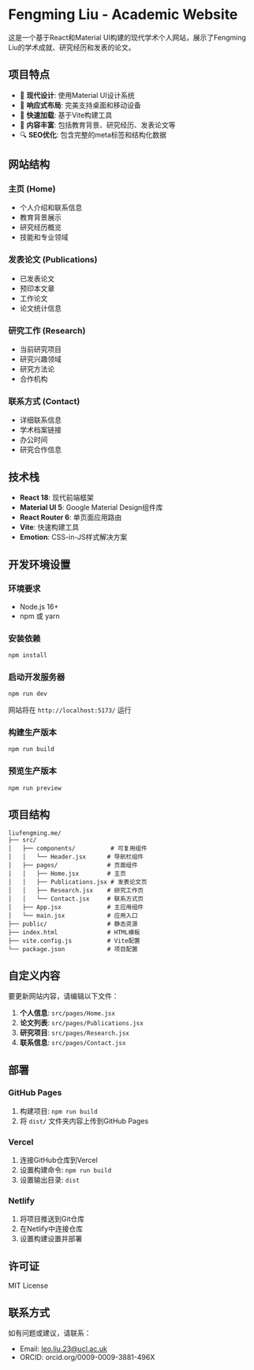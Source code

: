 # Fengming Liu - Academic Website

这是一个基于React和Material UI构建的现代学术个人网站，展示了Fengming Liu的学术成就、研究经历和发表的论文。

## 项目特点

- 🎨 **现代设计**: 使用Material UI设计系统
- 📱 **响应式布局**: 完美支持桌面和移动设备
- 🚀 **快速加载**: 基于Vite构建工具
- 📝 **内容丰富**: 包括教育背景、研究经历、发表论文等
- 🔍 **SEO优化**: 包含完整的meta标签和结构化数据

## 网站结构

### 主页 (Home)
- 个人介绍和联系信息
- 教育背景展示
- 研究经历概览
- 技能和专业领域

### 发表论文 (Publications)
- 已发表论文
- 预印本文章
- 工作论文
- 论文统计信息

### 研究工作 (Research)
- 当前研究项目
- 研究兴趣领域
- 研究方法论
- 合作机构

### 联系方式 (Contact)
- 详细联系信息
- 学术档案链接
- 办公时间
- 研究合作信息

## 技术栈

- **React 18**: 现代前端框架
- **Material UI 5**: Google Material Design组件库
- **React Router 6**: 单页面应用路由
- **Vite**: 快速构建工具
- **Emotion**: CSS-in-JS样式解决方案

## 开发环境设置

### 环境要求
- Node.js 16+ 
- npm 或 yarn

### 安装依赖
```bash
npm install
```

### 启动开发服务器
```bash
npm run dev
```
网站将在 `http://localhost:5173/` 运行

### 构建生产版本
```bash
npm run build
```

### 预览生产版本
```bash
npm run preview
```

## 项目结构

```
liufengming.me/
├── src/
│   ├── components/          # 可复用组件
│   │   └── Header.jsx      # 导航栏组件
│   ├── pages/              # 页面组件
│   │   ├── Home.jsx        # 主页
│   │   ├── Publications.jsx # 发表论文页
│   │   ├── Research.jsx    # 研究工作页
│   │   └── Contact.jsx     # 联系方式页
│   ├── App.jsx             # 主应用组件
│   └── main.jsx            # 应用入口
├── public/                 # 静态资源
├── index.html              # HTML模板
├── vite.config.js          # Vite配置
└── package.json            # 项目配置
```

## 自定义内容

要更新网站内容，请编辑以下文件：

1. **个人信息**: `src/pages/Home.jsx`
2. **论文列表**: `src/pages/Publications.jsx` 
3. **研究项目**: `src/pages/Research.jsx`
4. **联系信息**: `src/pages/Contact.jsx`

## 部署

### GitHub Pages
1. 构建项目: `npm run build`
2. 将 `dist/` 文件夹内容上传到GitHub Pages

### Vercel
1. 连接GitHub仓库到Vercel
2. 设置构建命令: `npm run build`
3. 设置输出目录: `dist`

### Netlify
1. 将项目推送到Git仓库
2. 在Netlify中连接仓库
3. 设置构建设置并部署

## 许可证

MIT License

## 联系方式

如有问题或建议，请联系：
- Email: leo.liu.23@ucl.ac.uk
- ORCID: orcid.org/0009-0009-3881-496X

